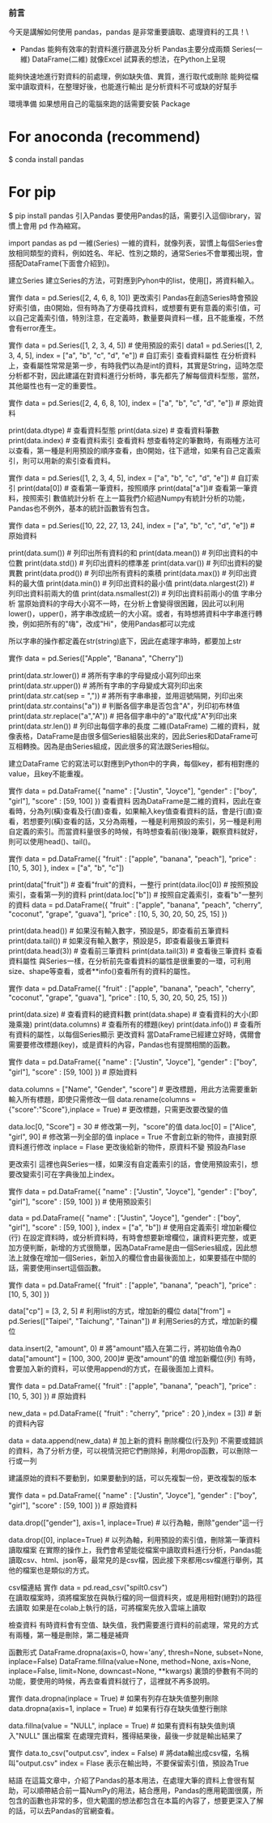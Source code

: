 ### 前言
今天是講解如何使用 pandas，pandas 是非常重要讀取、處理資料的工具！\
* Pandas
能夠有效率的對資料進行篩選及分析
Pandas主要分成兩類
Series(一維)
DataFrame(二維)
就像Excel 試算表的想法，在Python上呈現

能夠快速地進行對資料的前處理，例如缺失值、異質，進行取代或刪除
能夠從檔案中讀取資料，在整理好後，也能進行輸出
是分析資料不可或缺的好幫手

環境準備
如果想用自己的電腦來跑的話需要安裝 Package

# For anoconda (recommend)
$ conda install pandas

# For pip
$ pip install pandas
引入Pandas
要使用Pandas的話，需要引入這個library，習慣上會用 pd 作為縮寫。

import pandas as pd
一維(Series)
一維的資料，就像列表，習慣上每個Series會放相同類型的資料，例如姓名、年紀、性別之類的，通常Series不會單獨出現，會搭配DataFrame(下面會介紹到)。

建立Series
建立Series的方法，可對應到Pyhon中的list，使用[]，將資料輸入。

實作
data = pd.Series([2, 4, 6, 8, 10]) 
更改索引
Pandas在創造Series時會預設好索引值，由0開始，但有時為了方便尋找資料，或想要有更有意義的索引值，可以自己定義索引值，特別注意，在定義時，數量要與資料一樣，且不能重複，不然會有error產生。

實作
data = pd.Series([1, 2, 3, 4, 5]) # 使用預設的索引
data1 = pd.Series([1, 2, 3, 4, 5], index = ["a", "b", "c", "d", "e"]) # 自訂索引
查看資料屬性
在分析資料上，查看屬性常常是第一步，有時我們以為是int的資料，其實是String，這時怎麼分析都不對，因此建議在對資料進行分析時，事先都先了解每個資料型態，當然，其他屬性也有一定的重要性。

實作
data = pd.Series([2, 4, 6, 8, 10], index = ["a", "b", "c", "d", "e"]) # 原始資料

print(data.dtype) # 查看資料型態
print(data.size) # 查看資料筆數
print(data.index) # 查看資料索引
查看資料
想查看特定的筆數時，有兩種方法可以查看，第一種是利用預設的順序查看，由0開始，往下遞增，如果有自己定義索引，則可以用新的索引查看資料。

實作
data = pd.Series([1, 2, 3, 4, 5], index = ["a", "b", "c", "d", "e"]) # 自訂索引
print(data[0]) # 查看第一筆資料，按照順序
print(data["a"])# 查看第一筆資料，按照索引
數值統計分析
在上一篇我們介紹過Numpy有統計分析的功能，Pandas也不例外，基本的統計函數皆有包含。

實作
data = pd.Series([10, 22, 27, 13, 24], index = ["a", "b", "c", "d", "e"]) # 原始資料

print(data.sum()) # 列印出所有資料的和
print(data.mean()) # 列印出資料的中位數
print(data.std()) # 列印出資料的標準差
print(data.var()) # 列印出資料的變異數
print(data.prod()) # 列印出所有資料的乘積
print(data.max()) # 列印出資料的最大值
print(data.min()) # 列印出資料的最小值
print(data.nlargest(2)) # 列印出資料前兩大的值
print(data.nsmallest(2)) # 列印出資料前兩小的值
字串分析
當原始資料的字母大小寫不一時，在分析上會變得很困難，因此可以利用lower()，upper()，將字串改成統一的大小寫。或者，有時想將資料中字串進行轉換，例如把所有的"嗨"，改成"Hi"，使用Pandas都可以完成

所以字串的操作都定義在str(string)底下，因此在處理字串時，都要加上str

實作
data = pd.Series(["Apple", "Banana", "Cherry"])

print(data.str.lower()) # 將所有字串的字母變成小寫列印出來
print(data.str.upper()) # 將所有字串的字母變成大寫列印出來
print(data.str.cat(sep = ",")) # 將所有字串串接，並用逗號隔開，列印出來
print(data.str.contains("a")) # 判斷各個字串是否包含"A"，列印初布林值
print(data.str.replace("a","A")) # 把各個字串中的"a"取代成"A"列印出來
print(data.str.len()) # 列印出每個字串的長度
二維(DataFrame)
二維的資料，就像表格，DataFrame是由很多個Series組裝出來的，因此Series和DataFrame可互相轉換。因為是由Series組成，因此很多的寫法跟Series相似。

建立DataFrame
它的寫法可以對應到Python中的字典，每個key，都有相對應的value，且key不能重複。

實作
data = pd.DataFrame({
    "name" : ["Justin", "Joyce"],
    "gender" : ["boy", "girl"],
    "score" : [59, 100]
})
查看資料
因為DataFrame是二維的資料，因此在查看時，分為列(橫)查看及行(直)查看，如果輸入key值查看資料的話，會是行(直)查看，若想要列(橫)查看的話，又分為兩種，一種是利用預設的索引，另一種是利用自定義的索引。而當資料量很多的時候，有時想查看前(後)幾筆，觀察資料就好，則可以使用head()、tail()。

實作
data = pd.DataFrame({
    "fruit" : ["apple", "banana", "peach"],
    "price" : [10, 5, 30]
}, index = ["a", "b", "c"])

print(data["fruit"]) # 查看"fruit"的資料，一整行
print(data.iloc[0]) # 按照預設索引，查看第一列的資料
print(data.loc["b"]) # 按照自定義索引，查看"b"一整列的資料
data = pd.DataFrame({
    "fruit" : ["apple", "banana", "peach", "cherry", "coconut", "grape", "guava"],
    "price" : [10, 5, 30, 20, 50, 25, 15]
})


print(data.head()) # 如果沒有輸入數字，預設是5，即查看前五筆資料
print(data.tail()) # 如果沒有輸入數字，預設是5，即查看最後五筆資料
print(data.head(3)) # 查看前三筆資料
print(data.tail(3)) # 查看後三筆資料
查看資料屬性
與Series一樣，在分析前先查看資料的屬性是很重要的一環，可利用size、shape等查看，或者**info()查看所有的資料的屬性。

實作
data = pd.DataFrame({
    "fruit" : ["apple", "banana", "peach", "cherry", "coconut", "grape", "guava"],
    "price" : [10, 5, 30, 20, 50, 25, 15]
})

print(data.size) # 查看資料的總資料數 
print(data.shape) # 查看資料的大小(即幾乘幾)
print(data.columns) # 查看所有的標題(key)
print(data.info()) # 查看所有資料的屬性，以每個Series顯示
更改資料
當DataFrame已經建立好時，偶爾會需要要修改標題(key)，或是資料的內容，Pandas也有提關相關的函數。

實作
data = pd.DataFrame({
    "name" : ["Justin", "Joyce"],
    "gender" : ["boy", "girl"],
    "score" : [59, 100]
}) # 原始資料

data.columns = ["Name", "Gender", "score"] # 更改標題，用此方法需要重新輸入所有標題，即使只需修改一個
data.rename(columns = {"score":"Score"},inplace = True) # 更改標題，只需更改要改變的值

data.loc[0, "Score"] = 30 # 修改第一列，"score"的值
data.loc[0] = ["Alice", "girl", 90] # 修改第一列全部的值
inplace = True 不會創立新的物件，直接對原資料進行修改
inplace = Flase 更改後給新的物件，原資料不變
預設為Flase

更改索引
這裡也與Series一樣，如果沒有自定義索引的話，會使用預設索引，想要改變索引可在字典後加上index。

實作
data = pd.DataFrame({
    "name" : ["Justin", "Joyce"],
    "gender" : ["boy", "girl"],
    "score" : [59, 100]
}) # 使用預設索引

data = pd.DataFrame({
    "name" : ["Justin", "Joyce"],
    "gender" : ["boy", "girl"],
    "score" : [59, 100]
}, index = ["a", "b"]) # 使用自定義索引
增加新欄位(行)
在設定資料時，或分析資料時，有時會想要新增欄位，讓資料更完整，或更加方便判斷，新增的方式很簡單，因為DataFrame是由一個Series組成，因此想法上就像在增加一個Series，新加入的欄位會由最後面加上，如果要插在中間的話，需要使用insert這個函數。

實作
data = pd.DataFrame({
    "fruit" : ["apple", "banana", "peach"],
    "price" : [10, 5, 30]
})

data["cp"] = [3, 2, 5] # 利用list的方式，增加新的欄位
data["from"] = pd.Series(["Taipei", "Taichung", "Tainan"]) # 利用Series的方式，增加新的欄位

data.insert(2, "amount", 0) # 將"amount"插入在第二行，將初始值令為0
data["amount"] = [100, 300, 200]# 更改"amount"的值
增加新欄位(列)
有時，會要加入新的資料，可以使用append的方式，在最後面加上資料。

實作
data = pd.DataFrame({
    "fruit" : ["apple", "banana", "peach"],
    "price" : [10, 5, 30]
}) # 原始資料

new_data = pd.DataFrame({
    "fruit" : "cherry",
    "price" : 20
},index = [3]) # 新的資料內容

data = data.append(new_data) # 加上新的資料
刪除欄位(行及列)
不需要或錯誤的資料，為了分析方便，可以視情況把它們刪除掉，利用drop函數，可以刪除一行或一列

建議原始的資料不要動到，如果要動到的話，可以先複製一份，更改複製的版本

實作
data = pd.DataFrame({
    "name" : ["Justin", "Joyce"],
    "gender" : ["boy", "girl"],
    "score" : [59, 100]
}) # 原始資料

data.drop(["gender"], axis=1, inplace=True) # 以行為軸，刪除"gender"這一行

data.drop([0], inplace=True) # 以列為軸，利用預設的索引值，刪除第一筆資料
讀取檔案
在實際的操作上，我們會希望能從檔案中讀取資料進行分析，Pandas能讀取csv、html、json等，最常見的是csv檔，因此接下來都用csv檔進行舉例，其他的檔案也是類似的方式。

csv檔連結
實作
data = pd.read_csv("spilt0.csv")  
在讀取檔案時，須將檔案放在與執行檔的同一個資料夾，或是用相對(絕對)的路徑去讀取
如果是在colab上執行的話，可將檔案先放入雲端上讀取

檢查資料
有時資料會有空值、缺失值，我們需要進行資料的前處理，常見的方式有兩種，第一種是刪除，第二種是補齊

函數形式
DataFrame.dropna(axis=0, how='any', thresh=None, subset=None, inplace=False)
DataFrame.fillna(value=None, method=None, axis=None, inplace=False, limit=None, downcast=None, **kwargs)
裏頭的參數有不同的功能，要使用的時候，再去查看資料就行了，這裡就不再多說明。

實作
data.dropna(inplace = True) # 如果有列存在缺失值整列刪除
data.dropna(axis=1, inplace = True) # 如果有行存在缺失值整行刪除

data.fillna(value = "NULL", inplace = True) # 如果有資料有缺失值則填入"NULL"
匯出檔案
在處理完資料，獲得結果後，最後一步就是輸出結果了

實作
data.to_csv("output.csv", index = False) # 將data輸出成csv檔，名稱叫"output.csv"
index = Flase 表示在輸出時，不要保留索引值，預設為True

結語
在這篇文章中，介紹了Pandas的基本用法，在處理大筆的資料上會很有幫助，可以順帶結合前一篇NumPy的用法，結合應用，Pandas的應用範圍很廣，所包含的函數也非常的多，但大範圍的想法都包含在本篇的內容了，想要更深入了解的話，可以去Pandas的官網查看。
